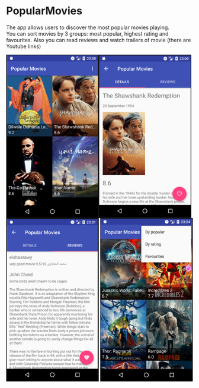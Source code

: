 # PopularMovies
The app allows users to discover the most popular movies playing.
<br/>
You can sort movies by 3 groups: most popular, highest rating and favourites. Also you can read reviews and watch trailers of movie (there are Youtube links)

<img align="left" width="250" height="440" src="https://github.com/SergeyPinkevich/PopularMovies/blob/master/screens/Screen%20Shot%202018-07-05%20at%2016.16.40.png">
<img align="left" width="250" height="440"src="https://github.com/SergeyPinkevich/PopularMovies/blob/master/screens/Screen%20Shot%202018-07-05%20at%2016.16.57.png">
<img align="middle" width="250" height="440"src="https://github.com/SergeyPinkevich/PopularMovies/blob/master/screens/Screen%20Shot%202018-07-05%20at%2016.17.33.png">
<img align="middle" width="250" height="440" src="https://github.com/SergeyPinkevich/PopularMovies/blob/master/screens/Screen%20Shot%202018-07-05%20at%2016.40.30.png">
